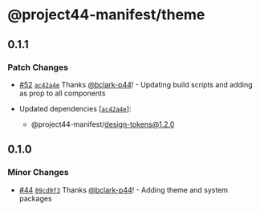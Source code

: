 # @project44-manifest/theme

## 0.1.1

### Patch Changes

- [#52](https://github.com/project44/manifest/pull/52) [`ac42a4e`](https://github.com/project44/manifest/commit/ac42a4e5951dae897a9558213bacb809c8d3f478) Thanks [@bclark-p44](https://github.com/bclark-p44)! - Updating build scripts and adding as prop to all components

- Updated dependencies [[`ac42a4e`](https://github.com/project44/manifest/commit/ac42a4e5951dae897a9558213bacb809c8d3f478)]:
  - @project44-manifest/design-tokens@1.2.0

## 0.1.0

### Minor Changes

- [#44](https://github.com/project44/manifest/pull/44) [`89cd9f3`](https://github.com/project44/manifest/commit/89cd9f326a680ca63f1b30f12fed7600c6fdf005) Thanks [@bclark-p44](https://github.com/bclark-p44)! - Adding theme and system packages
